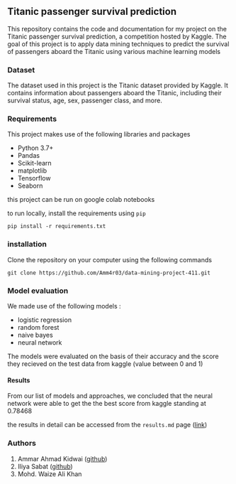 ## Titanic passenger survival prediction
This repository contains the code and documentation for my project on the Titanic passenger survival prediction, a competition hosted by Kaggle. The goal of this project is to apply data mining techniques to predict the survival of passengers aboard the Titanic using various machine learning models

### Dataset
The dataset used in this project is the Titanic dataset provided by Kaggle. It contains information about passengers aboard the Titanic, including their survival status, age, sex, passenger class, and more.

### Requirements
This project makes use of the following libraries and packages
- Python 3.7+
- Pandas
- Scikit-learn
- matplotlib
- Tensorflow
- Seaborn

this project can be run on google colab notebooks 

to run locally, install the requirements using `pip`

```
pip install -r requirements.txt
```

### installation
Clone the repository on your computer using the following commands

```
git clone https://github.com/Amm4r03/data-mining-project-411.git
```

### Model evaluation
We made use of the following models :
- logistic regression
- random forest
- naive bayes
- neural network

The models were evaluated on the basis of their accuracy and the score they recieved on the test data from kaggle (value between 0 and 1)

#### Results
From our list of models and approaches, we concluded that the neural network were able to get the the best score from kaggle standing at 0.78468

the results in detail can be accessed from the `results.md` page ([link](results.md))

### Authors
1. Ammar Ahmad Kidwai ([github](https://github.com/Amm4r03))
2. Iliya Sabat ([github](https://github.com/iliyasabat))
3. Mohd. Waize Ali Khan
